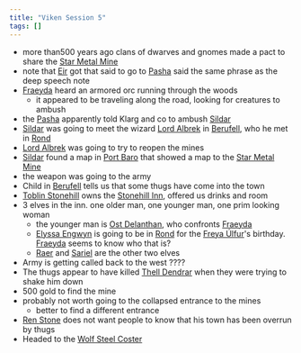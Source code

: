 ```yaml
---
title: "Viken Session 5"
tags: []
---
```


- more than500 years ago clans of dwarves and gnomes made a pact to share the [Star Metal Mine](content/Places/Star%20Metal%20Mine.md)
- note that [Eir](content/PCs/Eir.md) got that said to go to [Pasha](content/NPCs/Pasha.md) said the same phrase as the deep speech note
- [Fraeyda](content/PCs/Fraeyda.md) heard an armored orc running through the woods
    - it appeared to be traveling along the road, looking for creatures to ambush
- the [Pasha](content/NPCs/Pasha.md) apparently told Klarg and co to ambush [Sildar](content/NPCs/Sildar.md)
- [Sildar](content/NPCs/Sildar.md) was going to meet the wizard [Lord Albrek](content/NPCs/Lord%20Albrek.md) in [Berufell](content/Places/Berufell.md), who he met in [Rond](content/Places/Rond.md)
- [Lord Albrek](content/NPCs/Lord%20Albrek.md) was going to try to reopen the mines
- [Sildar](content/NPCs/Sildar.md) found a map in [Port Baro](content/Places/Port%20Baro.md) that showed a map to the [Star Metal Mine](content/Places/Star%20Metal%20Mine.md)
- the weapon was going to the army
- Child in [Berufell](content/Places/Berufell.md) tells us that some thugs have come into the town
- [Toblin Stonehill](content/NPCs/Toblin%20Stonehill.md)  owns the [Stonehill Inn](content/Places/Stonehill%20Inn.md), offered us drinks and room
- 3 elves in the inn. one older man, one younger man, one prim looking woman
    - the younger man is [Ost Delanthan](content/NPCs/Ost%20Delanthan.md), who confronts [Fraeyda](content/PCs/Fraeyda.md)
    - [Elyssa Engwyn](content/NPCs/Elyssa%20Engwyn.md) is going to be in [Rond](content/Places/Rond.md) for the [Freya Úlfur](content/NPCs/Freya%20%C3%9Alfur.md)'s birthday. [Fraeyda](content/PCs/Fraeyda.md) seems to know who that is?
    - [Raer](content/NPCs/Raer.md) and [Sariel](content/NPCs/Sariel.md) are the other two elves
- Army is getting called back to the west ????
- The thugs appear to have killed [Thell Dendrar](content/NPCs/Thell%20Dendrar.md) when they were trying to shake him down
- 500 gold to find the mine
- probably not worth going to the collapsed entrance to the mines
    - better to find a different entrance
- [Ren Stone](content/NPCs/Ren%20Stone.md) does not want people to know that his town has been overrun by thugs
- Headed to the [Wolf Steel Coster](content/Places/Wolf%20Steel%20Coster.md)

